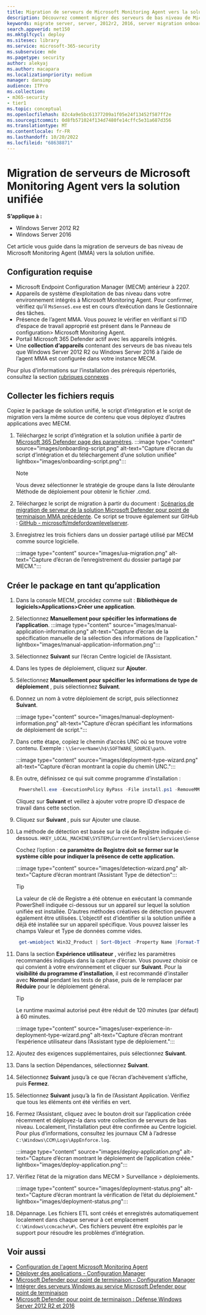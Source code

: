 ```yaml
---
title: Migration de serveurs de Microsoft Monitoring Agent vers la solution unifiée
description: Découvrez comment migrer des serveurs de bas niveau de Microsoft Monitoring Agent vers la nouvelle solution unifiée pas à pas à partir de cet article.
keywords: migrate server, server, 2012r2, 2016, server migration onboard Microsoft Defender pour point de terminaison servers, MECM, Microsoft Monitoring Agent, MMA, downlevel server, unified solution, UA
search.appverid: met150
ms.mktglfcycl: deploy
ms.sitesec: library
ms.service: microsoft-365-security
ms.subservice: mde
ms.pagetype: security
author: alekyaj
ms.author: macapara
ms.localizationpriority: medium
manager: dansimp
audience: ITPro
ms.collection:
- m365-security
- tier1
ms.topic: conceptual
ms.openlocfilehash: 82c4a9e5bc61377209a1f05e24f13452f587ff2e
ms.sourcegitcommit: 0d8fb571024f134d7480fe14cffc5e31a687d356
ms.translationtype: MT
ms.contentlocale: fr-FR
ms.lasthandoff: 10/20/2022
ms.locfileid: "68638871"
---
```

# <a name="migrating-servers-from-microsoft-monitoring-agent-to-the-unified-solution"></a>Migration de serveurs de Microsoft Monitoring Agent vers la solution unifiée

**S’applique à :**

- Windows Server 2012 R2
- Windows Server 2016

Cet article vous guide dans la migration de serveurs de bas niveau de Microsoft Monitoring Agent (MMA) vers la solution unifiée.

## <a name="prerequisites"></a>Configuration requise

- Microsoft Endpoint Configuration Manager (MECM) antérieur à 2207.
- Appareils de système d’exploitation de bas niveau dans votre environnement intégrés à Microsoft Monitoring Agent. Pour confirmer, vérifiez qu’il `MsSenseS.exe` est en cours d’exécution dans le Gestionnaire des tâches.
- Présence de l’agent MMA. Vous pouvez le vérifier en vérifiant si l’ID d’espace de travail approprié est présent dans le Panneau de configuration> Microsoft Monitoring Agent.
- Portail Microsoft 365 Defender actif avec les appareils intégrés.
- Une **collection d’appareils** contenant des serveurs de bas niveau tels que Windows Server 2012 R2 ou Windows Server 2016 à l’aide de l’agent MMA est configurée dans votre instance MECM.

Pour plus d’informations sur l’installation des prérequis répertoriés, consultez la section [rubriques connexes](#related-topics) .

## <a name="gather-required-files"></a>Collecter les fichiers requis

Copiez le package de solution unifié, le script d’intégration et le script de migration vers la même source de contenu que vous déployez d’autres applications avec MECM.

1. Téléchargez le script d’intégration et la solution unifiée à partir de [Microsoft 365 Defender page des paramètres](https://sip.security.microsoft.com/preferences2/onboarding).
   :::image type="content" source="images/onboarding-script.png" alt-text="Capture d’écran du script d’intégration et du téléchargement d’une solution unifiée" lightbox="images/onboarding-script.png":::
   > [!Note]
   > Vous devez sélectionner le stratégie de groupe dans la liste déroulante Méthode de déploiement pour obtenir le fichier .cmd.
2. Téléchargez le script de migration à partir du document : [Scénarios de migration de serveur de la solution Microsoft Defender pour point de terminaison MMA précédente](server-migration.md). Ce script se trouve également sur GitHub : [GitHub - microsoft/mdefordownlevelserver](https://github.com/microsoft/mdefordownlevelserver).
3. Enregistrez les trois fichiers dans un dossier partagé utilisé par MECM comme source logicielle.

   :::image type="content" source="images/ua-migration.png" alt-text="Capture d’écran de l’enregistrement du dossier partagé par MECM.":::

## <a name="create-the-package-as-an-application"></a>Créer le package en tant qu’application

1. Dans la console MECM, procédez comme suit : **Bibliothèque de logiciels>Applications>Créer une application**.
2. Sélectionnez **Manuellement pour spécifier les informations de l’application**.
   :::image type="content" source="images/manual-application-information.png" alt-text="Capture d’écran de la spécification manuelle de la sélection des informations de l’application." lightbox="images/manual-application-information.png":::
3. Sélectionnez **Suivant** sur l’écran Centre logiciel de l’Assistant.
4. Dans les types de déploiement, cliquez sur **Ajouter**.
5. Sélectionnez **Manuellement pour spécifier les informations de type de déploiement** , puis sélectionnez **Suivant**.
6. Donnez un nom à votre déploiement de script, puis sélectionnez **Suivant**.

   :::image type="content" source="images/manual-deployment-information.png" alt-text="Capture d’écran spécifiant les informations de déploiement de script.":::
7. Dans cette étape, copiez le chemin d’accès UNC où se trouve votre contenu. Exemple : `\\ServerName\h$\SOFTWARE_SOURCE\path`.

   :::image type="content" source="images/deployment-type-wizard.png" alt-text="Capture d’écran montrant la copie du chemin UNC.":::
  
8. En outre, définissez ce qui suit comme programme d’installation :

     ```powershell
      Powershell.exe -ExecutionPolicy ByPass -File install.ps1 -RemoveMMA <workspace ID> -OnboardingScript .\WindowsDefenderATPOnboardingScript.cmd 
     ```

      Cliquez sur **Suivant** et veillez à ajouter votre propre ID d’espace de travail dans cette section.
9. Cliquez sur **Suivant** , puis sur Ajouter une clause.
10. La méthode de détection est basée sur la clé de Registre indiquée ci-dessous.
      `HKEY_LOCAL_MACHINE\SYSTEM\CurrentControlSet\Services\Sense`

      Cochez l’option : **ce paramètre de Registre doit se fermer sur le système cible pour indiquer la présence de cette application.**

      :::image type="content" source="images/detection-wizard.png" alt-text="Capture d’écran montrant l’Assistant Type de détection":::

      >[!TIP]
      >La valeur de clé de Registre a été obtenue en exécutant la commande PowerShell indiquée ci-dessous sur un appareil sur lequel la solution unifiée est installée. D’autres méthodes créatives de détection peuvent également être utilisées. L’objectif est d’identifier si la solution unifiée a déjà été installée sur un appareil spécifique. Vous pouvez laisser les champs Valeur et Type de données comme vides.

     ```powershell
      get-wmiobject Win32_Product | Sort-Object -Property Name |Format-Table IdentifyingNumber, Name, LocalPackage -AutoSize 
     ```

11. Dans la section **Expérience utilisateur** , vérifiez les paramètres recommandés indiqués dans la capture d’écran. Vous pouvez choisir ce qui convient à votre environnement et cliquer sur **Suivant**. Pour la **visibilité du programme d’installation**, il est recommandé d’installer avec **Normal** pendant les tests de phase, puis de le remplacer par **Réduire** pour le déploiement général.

     >[!TIP]
     >Le runtime maximal autorisé peut être réduit de 120 minutes (par défaut) à 60 minutes.

     :::image type="content" source="images/user-experience-in-deployment-type-wizard.png" alt-text="Capture d’écran montrant l’expérience utilisateur dans l’Assistant type de déploiement.":::

12. Ajoutez des exigences supplémentaires, puis sélectionnez **Suivant**. 
13. Dans la section Dépendances, sélectionnez **Suivant**. 
14. Sélectionnez **Suivant** jusqu’à ce que l’écran d’achèvement s’affiche, puis **Fermez**.
15. Sélectionnez **Suivant** jusqu’à la fin de l’Assistant Application. Vérifiez que tous les éléments ont été vérifiés en vert.
16. Fermez l’Assistant, cliquez avec le bouton droit sur l’application créée récemment et déployez-la dans votre collection de serveurs de bas niveau. Localement, l’installation peut être confirmée au Centre logiciel. Pour plus d’informations, consultez les journaux CM à l’adresse `C:\Windows\CCM\Logs\AppEnforce.log`.

    :::image type="content" source="images/deploy-application.png" alt-text="Capture d’écran montrant le déploiement de l’application créée." lightbox="images/deploy-application.png":::
     
17. Vérifiez l’état de la migration dans MECM > Surveillance > déploiements.

    :::image type="content" source="images/deployment-status.png" alt-text="Capture d’écran montrant la vérification de l’état du déploiement." lightbox="images/deployment-status.png":::
      
18. Dépannage. Les fichiers ETL sont créés et enregistrés automatiquement localement dans chaque serveur à cet emplacement `C:\Windows\ccmcache\#\`. Ces fichiers peuvent être exploités par le support pour résoudre les problèmes d’intégration.

## <a name="related-topics"></a>Voir aussi

- [Configuration de l'agent Microsoft Monitoring Agent](/services-hub/health/mma-setup)
- [Déployer des applications - Configuration Manager](/mem/configmgr/apps/deploy-use/deploy-applications)
- [Microsoft Defender pour point de terminaison - Configuration Manager](/mem/configmgr/protect/deploy-use/defender-advanced-threat-protection)
- [Intégrer des serveurs Windows au service Microsoft Defender pour point de terminaison](configure-server-endpoints.md)
- [Microsoft Defender pour point de terminaison : Défense Windows Server 2012 R2 et 2016](https://techcommunity.microsoft.com/t5/microsoft-defender-for-endpoint/defending-windows-server-2012-r2-and-2016/ba-p/2783292)
